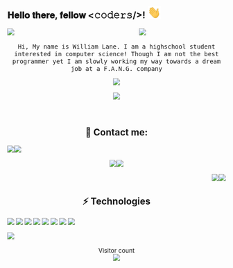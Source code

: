 <div>
<h2> 𝐇𝐞𝐥𝐥𝐨 𝐭𝐡𝐞𝐫𝐞, 𝐟𝐞𝐥𝐥𝐨𝐰 <𝚌𝚘𝚍𝚎𝚛𝚜/>! <img src="https://raw.githubusercontent.com/ABSphreak/ABSphreak/master/gifs/Hi.gif" width="30px"></h2>
<img align='right' src='https://user-images.githubusercontent.com/5713670/87202985-820dcb80-c2b6-11ea-9f56-7ec461c497c3.gif' width="200">

<p align="left"><img width=50% src="https://wompampsupport.azureedge.net/fetchimage?siteId=7575&v=2&jpgQuality=100&width=700&url=https%3A%2F%2Fi.kym-cdn.com%2Fentries%2Ficons%2Ffacebook%2F000%2F021%2F807%2Fig9OoyenpxqdCQyABmOQBZDI0duHk2QZZmWg2Hxd4ro.jpg"></p>


<p align="center"> <samp>Hi, My name is William Lane. I am a highschool student interested in computer science! Though I am not the best programmer yet I am slowly working my way towards a dream job at a F.A.N.G. company</samp> 

<p align="center"><img src="https://github-readme-stats.vercel.app/api?username=willdoescode&show_icons=true&hide_border=false&line_height=20&title_color=f69673&icon_color=1b93c9&show_owner=true"></p>

<p align="center"><img src="https://github-readme-stats.vercel.app/api/top-langs/?username=aemmadi&hide=TeX&layout=compact"></p>
  
<br/>
<h2 align="center">📣 Contact me: </h2>
<p align="left"><img src="https://instagram.com/willdoescode"><img src="https://img.shields.io/badge/instagram-E4405F.svg?style=for-the-badge&logo=instagram&logoColor=white"></p>
<p align="center"><img src="https://twitter.com/willdoescode"><img src="https://img.shields.io/badge/twitter-1DA1F2.svg?style=for-the-badge&logo=twitter&logoColor=white"></p>
<p align="right"><img src="mailto:williamlane923@gmail.com"><img src="https://img.shields.io/badge/-williamlane923@gmail.com-c14438?style=flat-square&logo=Gmail&logoColor=white&link=mailto:williamlane923@gmail.com"></p>

<h2 align="center">⚡️ Technologies</h2>
<a href="js"><img src="https://img.shields.io/badge/-JavaScript-black?style=flat-square&logo=javascript"></a>
<a href="node"><img src="https://img.shields.io/badge/-Nodejs-black?style=flat-square&logo=Node.js"></a>
<a href="pi"><img src="https://img.shields.io/badge/-Python-black?style=flat-square&logo=Python"></a>
<a href="java"><img src="https://img.shields.io/badge/-java-E34A86?style=flat-square&logo=java"></a>
<a href="html5"><img src="https://img.shields.io/badge/-HTML5-E34F26?style=flat-square&logo=html5&logoColor=white"></a>
<a href="git"><img src="https://img.shields.io/badge/-Git-black?style=flat-square&logo=git"></a>
<a href="github"><img src="https://img.shields.io/badge/-GitHub-181717?style=flat-square&logo=github"></a>
<a href="os"><img src="https://img.shields.io/badge/OS-macOS-informational?style=flat-square&logo=apple&logoColor=white"></a>
<br/>

<a align="center" href="me"><img src="https://raw.githubusercontent.com/willdoescode/willdoescode/master/willdoescode.JPG"></a>

<p align="center"> 
  Visitor count<br>
  <img src="https://profile-counter.glitch.me/willdoescode/count.svg" />
</p>
</div>